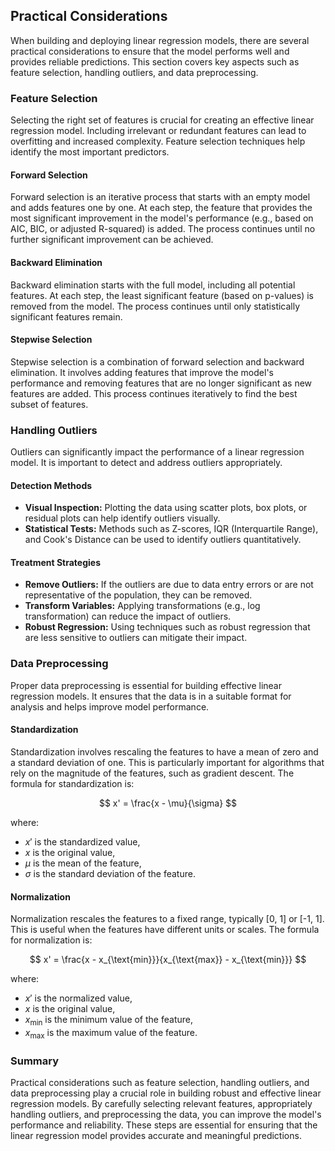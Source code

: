 ## Practical Considerations

When building and deploying linear regression models, there are several practical considerations to ensure that the model performs well and provides reliable predictions. This section covers key aspects such as feature selection, handling outliers, and data preprocessing.

### Feature Selection

Selecting the right set of features is crucial for creating an effective linear regression model. Including irrelevant or redundant features can lead to overfitting and increased complexity. Feature selection techniques help identify the most important predictors.

#### Forward Selection

Forward selection is an iterative process that starts with an empty model and adds features one by one. At each step, the feature that provides the most significant improvement in the model's performance (e.g., based on AIC, BIC, or adjusted R-squared) is added. The process continues until no further significant improvement can be achieved.

#### Backward Elimination

Backward elimination starts with the full model, including all potential features. At each step, the least significant feature (based on p-values) is removed from the model. The process continues until only statistically significant features remain.

#### Stepwise Selection

Stepwise selection is a combination of forward selection and backward elimination. It involves adding features that improve the model's performance and removing features that are no longer significant as new features are added. This process continues iteratively to find the best subset of features.

### Handling Outliers

Outliers can significantly impact the performance of a linear regression model. It is important to detect and address outliers appropriately.

#### Detection Methods

- **Visual Inspection:** Plotting the data using scatter plots, box plots, or residual plots can help identify outliers visually.
- **Statistical Tests:** Methods such as Z-scores, IQR (Interquartile Range), and Cook's Distance can be used to identify outliers quantitatively.

#### Treatment Strategies

- **Remove Outliers:** If the outliers are due to data entry errors or are not representative of the population, they can be removed.
- **Transform Variables:** Applying transformations (e.g., log transformation) can reduce the impact of outliers.
- **Robust Regression:** Using techniques such as robust regression that are less sensitive to outliers can mitigate their impact.

### Data Preprocessing

Proper data preprocessing is essential for building effective linear regression models. It ensures that the data is in a suitable format for analysis and helps improve model performance.

#### Standardization

Standardization involves rescaling the features to have a mean of zero and a standard deviation of one. This is particularly important for algorithms that rely on the magnitude of the features, such as gradient descent. The formula for standardization is:

$$ x' = \frac{x - \mu}{\sigma} $$

where:
- $x'$ is the standardized value,
- $x$ is the original value,
- $\mu$ is the mean of the feature,
- $\sigma$ is the standard deviation of the feature.

#### Normalization

Normalization rescales the features to a fixed range, typically [0, 1] or [-1, 1]. This is useful when the features have different units or scales. The formula for normalization is:

$$ x' = \frac{x - x_{\text{min}}}{x_{\text{max}} - x_{\text{min}}} $$

where:
- $x'$ is the normalized value,
- $x$ is the original value,
- $x_{\text{min}}$ is the minimum value of the feature,
- $x_{\text{max}}$ is the maximum value of the feature.

### Summary

Practical considerations such as feature selection, handling outliers, and data preprocessing play a crucial role in building robust and effective linear regression models. By carefully selecting relevant features, appropriately handling outliers, and preprocessing the data, you can improve the model's performance and reliability. These steps are essential for ensuring that the linear regression model provides accurate and meaningful predictions.